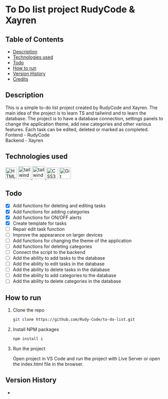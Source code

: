 # To Do list project RudyCode & Xayren

## Table of Contents

- [Description](#description)
- [Technologies used](#technologies-used)
- [Todo](#todo)
- [How to run](#how-to-run)
- [Version History](#version-history)
- [Credits](#credits)

## Description

<!-- ![product-screenshot] -->

This is a simple to-do list project created by RudyCode and Xayren. The main idea of the project is to learn TS and tailwind and to learn the database. The project is to have a database connection, settings panels to change the application theme, add new categories and other various features. Each task can be edited, deleted or marked as completed.
Fontend - RudyCode <br>
Backend - Xayren

## Technologies used

<a href="https://developer.mozilla.org/en-US/docs/Glossary/HTML5" target="_blank" rel="noreferrer"><img src="https://raw.githubusercontent.com/danielcranney/readme-generator/main/public/icons/skills/html5-colored.svg" width="36" height="36" alt="HTML5" /></a>
<a href="https://tailwindcss.com/" target="_blank" rel="noreferrer">
<img src="https://raw.githubusercontent.com/danielcranney/readme-generator/main/public/icons/skills/tailwindcss-colored.svg" alt="tailwind css" width="40" height="40"/>
</a>
<a href="https://www.typescriptlang.org/" target="_blank" rel="noreferrer">
<img src="https://raw.githubusercontent.com/danielcranney/readme-generator/main/public/icons/skills/typescript-colored.svg" alt="tailwind css" width="40" height="40"/>
</a>
<a href="https://www.w3.org/TR/CSS/#css" target="_blank" rel="noreferrer"><img src="https://raw.githubusercontent.com/danielcranney/readme-generator/main/public/icons/skills/css3-colored.svg" width="36" height="36" alt="CSS3" /></a>
<a href="https://git-scm.com/" target="_blank" rel="noreferrer"><img src="https://raw.githubusercontent.com/danielcranney/readme-generator/main/public/icons/skills/git-colored.svg" width="36" height="36" alt="Git" /></a>

## Todo

- [x] Add functions for deleting and editing tasks
- [x] Add functions for adding categories
- [x] Add functions for ON/OFF alerts
- [x] Create template for tasks
- [ ] Repair edit task function
- [ ] Improve the appearance on larger devices
- [ ] Add functions for changing the theme of the application
- [ ] Add functions for deleting categories
- [ ] Connect the script to the backend
- [ ] Add the ability to add tasks to the database
- [ ] Add the ability to edit tasks in the database
- [ ] Add the ability to delete tasks in the database
- [ ] Add the ability to add categories to the database
- [ ] Add the ability to delete categories in the database

## How to run

1. Clone the repo
   ```sh
   git clone https://github.com/Rudy-Code/to-do-list.git
   ```
2. Install NPM packages

   ```sh
   npm install i
   ```

3. Run the project

   Open project in VS Code and run the project with Live Server or open the index.html file in the browser.

## Version History

-

<!-- ## Credits -->

[product-screenshot]: dist/img/img.png
